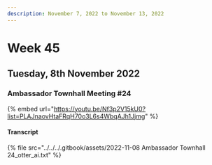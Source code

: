 ```yaml
---
description: November 7, 2022 to November 13, 2022
---
```


# Week 45

## Tuesday, 8th November 2022

### Ambassador Townhall Meeting #24

{% embed url="https://youtu.be/Nf3p2V15kU0?list=PLAJnaovHtaFRqH70o3L6s4WbqAJh1Jjmg" %}

#### Transcript

{% file src="../../../.gitbook/assets/2022-11-08 Ambassador Townhall 24_otter_ai.txt" %}
